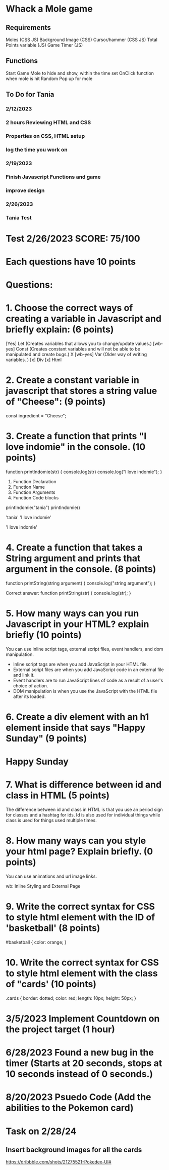 # Whack a Mole game

## Requirements
Moles (CSS JS)
Background Image (CSS)
Cursor/hammer (CSS JS)
Total Points variable (JS) 
Game Timer (JS)


## Functions
Start Game 
Mole to hide and show, within the time set
OnClick function when mole is hit
Random Pop up for mole


## To Do for Tania
### 2/12/2023
### 2 hours Reviewing HTML and CSS
### Properties on CSS, HTML setup 
### log the time you work on 

### 2/19/2023
### Finish Javascript Functions and game
### improve design 


### 2/26/2023
### Tania Test 


# Test 2/26/2023  SCORE: 75/100
# Each questions have 10 points
# Questions: 

# 1. Choose the correct ways of creating a variable in Javascript and briefly explain: (6 points)
[Yes] Let (Creates variables that allows you to change/update values.)
[wb-yes] Const (Creates constant variables and will not be able to be manipulated and create bugs.) X 
[wb-yes] Var (Older way of writing variables. )
[x] Div
[x] Html

# 2. Create a constant variable in javascript that stores a string value of "Cheese": (9 points)
const ingredient = "Cheese";

# 3. Create a function that prints "I love indomie" in the console. (10 points)
function printIndomie(str) {
    console.log(str)
    console.log("I love indomie");
}

1. Function Declaration
2. Function Name
3. Function Arguments
4. Function Code blocks

printIndomie("tania")
printIndomie()


'tania'
'I love indomie'


'I love indomie'


# 4. Create a function that takes a String argument and prints that argument in the console. (8 points)
function printString(string argument) {
    console.log("string argument");
}

Correct answer: 
function printString(str) {
    console.log(str);
}

# 5. How many ways can you run Javascript in your HTML? explain briefly (10 points)
You can use inline script tags, external script files, event handlers, and dom manipulation.
* Inline script tags are when you add JavaScript in your HTML file.
* External script files are when you add JavaScript code in an external file and link it.
* Event handlers are to run JavaScript lines of code as a result of a user's choice of action.
* DOM manipulation is when you use the JavaScript with the HTML file after its loaded.

# 6. Create a div element with an h1 element inside that says "Happy Sunday" (9 points)
<div>
    <h1>Happy Sunday</h1>
</div>

# 7. What is difference between id and class in HTML (5 points)
The difference between id and class in HTML is that you use an period sign for classes and a hashtag for ids. Id is also used for individual things while class is used for things used multiple times.

# 8. How many ways can you style your html page? Explain briefly. (0 points)
You can use animations and url image links.

wb: Inline Styling and External Page

# 9. Write the correct syntax for CSS to style html element with the ID of 'basketball' (8 points)
#basketball {
    color: orange;
}

# 10. Write the correct syntax for CSS to style html element with the class of "cards' (10 points)
.cards {
    border: dotted;
    color: red;
    length: 10px;
    height: 50px;
}

# 3/5/2023 Implement Countdown on the project target (1 hour)

# 6/28/2023 Found a new bug in the timer (Starts at 20 seconds, stops at 10 seconds instead of 0 seconds.)

# 8/20/2023 Psuedo Code (Add the abilities to the Pokemon card)

<!-- 1. Add a new document.querySelector -->
<!-- 2. Fetch the abilities -->
<!-- 3. Add a new <h5> with class -->
<!-- 4. Styling in css -->
<!-- 5. Debug -->


# Task on 2/28/24
## Insert background images for all the cards 

https://dribbble.com/shots/21275521-Pokedex-UI#